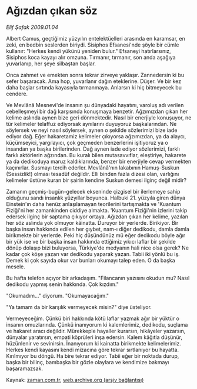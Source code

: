 # Ağızdan çıkan söz

*Elif Şafak 2009.01.04*

<tr><td class="metin" colspan="2" style="padding-top: 20px; padding-left: 5px; padding-right: 10px;">Albert Camus, geçtiğimiz yüzyılın entelektüelleri arasında en karamsar, en zeki, en bedbin seslerden biriydi. Sisiphos Efsanesi'nde şöyle bir cümle kullanır: "Herkes kendi yükünü yeniden bulur." Efsaneyi hatırlarsınız, Sisiphos koca kayayı alır omzuna. Tırmanır, tırmanır, son anda aşağıya yuvarlanıp, her şeye silbaştan başlar.</td></tr><tr><td class="metin" colspan="2" style="padding-top: 20px; padding-left: 5px; padding-right: 10px;"><p>Onca zahmet ve emekten sonra tekrar zirveye yaklaşır. Zannedersin ki bu sefer başaracak. Ama hop, yuvarlanır dağın eteklerine. Düşer. Ve bir kez daha başlar sırtında kayasıyla tırmanmaya. Anlarsın ki hiç bitmeyecek bu cendere. 
<p>Ve Mevlânâ Mesnevi'de insanın şu dünyadaki hayatını, varoluş adı verilen cebelleşmeyi bir dağ karşısında konuşmaya benzetir. Ağzımızdan çıkan her kelime aslında aynen bize geri dönmektedir. Nasıl bir enerjiyle konuşuyor, ne tür kelimeler telaffuz ediyorsak aynılarını duyuyoruz başkalarından. Ne söylersek ve neyi nasıl söylersek, aynen o şekilde sözlerimizi bize iade ediyor dağ. Eğer hakaretamiz kelimeler çıkıyorsa ağzımızdan, ya da alaycı, küçümseyici, yargılayıcı, çok geçmeden benzerlerini işitiyoruz ya o insandan ya başka birilerinden. Dağ aynen iade ediyor sözlerimizi, farklı farklı aktörlerin ağzından. Bu kuralı bilen mutasavvıflar, eleştiriye, hakarete ya da dedikoduya maruz kaldıklarında, benzer bir enerjiyle cevap vermekten kaçınırlar. Susmayı tercih ederler. Mevlânâ'nın lakabının Hamuş-Suskun (Sessizlik!) olması tesadüf değildir. Elli binden fazla dizesi olan, varlığını kelimeler üstüne kuran bir şairin kendine Suskun demesi ilginç değil midir? 
<p>Zamanın geçmiş-bugün-gelecek ekseninde çizgisel bir ilerlemeye sahip olduğunu sandı insanlık yüzyıllar boyunca. Halbuki 21. yüzyıla giren dünya Einstein'ın daha henüz anlaşılamayan teorilerini tartışmakta ve 'Kuantum Fiziği'ni her zamankinden ciddiye almakta. 'Kuantum Fiziği'nin izlerini takip edersek ilginç bir saptama çıkıyor ortaya. Ağızdan çıkan her kelime, yazılan her söz aslında yok olmuyor kâinatta. Duruyor bir yerlerde. Birikiyor. Bir başka insan hakkında edilen her gıybet, nam-ı diğer dedikodu, damla damla birikmekte bir yerlerde. Peki hiç düşündünüz mü eğer dedikodu böyle ağır bir yük ise ve bir başka insan hakkında ettiğimiz yıkıcı laflar bir şekilde dönüp dolaşıp bizi buluyorsa, Türkiye'de medyanın hali nice olsa gerek? Ne kadar çok köşe yazarı var dedikodu yaparak yazan. Tabii iki yönlü bu iş. Demek ki çok sayıda okur var bunları okumayı talep eden. O da başka mesele. 
<p>Bu hafta telefon açıyor bir arkadaşım. "Filancanın yazısını okudun mu? Nasıl dedikodu yapmış senin hakkında. Çok kızdım." 
<p>"Okumadım..." diyorum. "Okumayacağım." 
<p>"Ya tamam da bir karşılık vermeyecek misin?" diye üsteliyor. 
<p>Vermeyeceğim. Çünkü biri hakkında kötü laflar yazmak ağır bir yüktür o insanın omuzlarında. Çünkü inanıyorum ki kalemlerimiz, dedikodu, suçlama ve hakaret aracı değildir. Mürekkeple hayaller kurarsın, hikâyeler yazarsın, dünyalar yaratırsın, empati köprüleri inşa edersin. Kalem kâğıtla düşünür, hüzünlenir ve sevinirsin. İnanıyorum ki kainatta birikmekte kelimelerimiz. Herkes kendi kayasını kendi mizacına göre tekrar sırtlanıyor bu hayatta. Kırılmıyor bu döngü. Ha bire tekrar ediyor. Tabii eğer bir noktada durup, başka bir bilinç, bambaşka bir gözle olaylara ve kendimize bakmayı başaramazsak.<br/></p></p></p></p></p></p></p></td></tr>

Kaynak: [zaman.com.tr](http://zaman.com.tr/yazar.do?yazino=791356), [web.archive.org (arşiv bağlantısı)](http://web.archive.org/web/20090114190000/http://zaman.com.tr:80/yazar.do?yazino=791356)
